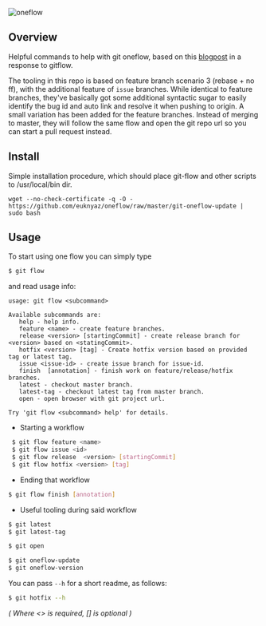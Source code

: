 ![oneflow](https://user-images.githubusercontent.com/544444/32192165-aad6f8e4-bdb3-11e7-89ea-c28c20fcd04c.png)

## Overview

Helpful commands to help with git oneflow, based on this [blogpost](http://endoflineblog.com/oneflow-a-git-branching-model-and-workflow) in a response to gitflow.

The tooling in this repo is based on feature branch scenario 3 (rebase + no ff), with the additional feature of `issue` branches. While identical to feature branches, they've basically got some additional syntactic sugar to easily identify the bug id and auto link and resolve it when pushing to origin. A small variation has been added for the feature branches. Instead of merging to master, they will follow the same flow and open the git repo url so you can start a pull request instead.

## Install

Simple installation procedure, which should place git-flow and other scripts to /usr/local/bin dir.
```
wget --no-check-certificate -q -O - https://github.com/euknyaz/oneflow/raw/master/git-oneflow-update | sudo bash
```
## Usage

To start using one flow you can simply type 
```sh
$ git flow
``` 
and read usage info:
```
usage: git flow <subcommand>

Available subcommands are:
   help - help info.
   feature <name> - create feature branches.
   release <version> [startingCommit] - create release branch for <version> based on <statingCommit>.
   hotfix <version> [tag] - Create hotfix version based on provided tag or latest tag.
   issue <issue-id> - create issue branch for issue-id.
   finish  [annotation] - finish work on feature/release/hotfix branches.
   latest - checkout master branch.
   latest-tag - checkout latest tag from master branch.
   open - open browser with git project url.

Try 'git flow <subcommand> help' for details.
``` 

- Starting a workflow
```sh
 $ git flow feature <name>
 $ git flow issue <id>
 $ git flow release  <version> [startingCommit]
 $ git flow hotfix <version> [tag]
 ```
 
 - Ending that workflow
 ```sh
 $ git flow finish [annotation]
 ```
 
 - Useful tooling during said workflow
 ```sh
 $ git latest
 $ git latest-tag
 
 $ git open
 
 $ git oneflow-update
 $ git oneflow-version
```

You can pass `--h` for a short readme, as follows:

```sh
$ git hotfix --h
```

_( Where <> is required, [] is optional )_
